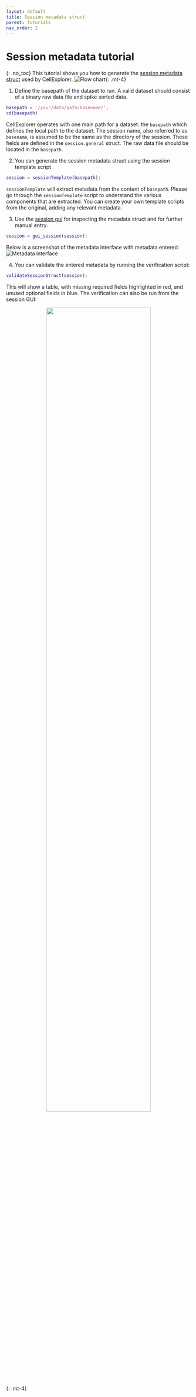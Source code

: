 ```yaml
---
layout: default
title: Session metadata struct
parent: Tutorials
nav_order: 2
---
```

# Session metadata tutorial
{: .no_toc}
This tutorial shows you how to generate the [session metadata struct](https://cellexplorer.org/datastructure/data-structure-and-format/#session-metadata) used by CellExplorer. 
![Flow chart](https://buzsakilab.com/wp/wp-content/uploads/2020/05/Flowcharts_Metadata.png){: .mt-4}

1. Define the basepath of the dataset to run. A valid dataset should consist of a binary raw data file and spike sorted data. 
```m
basepath = '/your/data/path/basename/';
cd(basepath)
```
CellExplorer operates with one main path for a dataset: the `basepath` which defines the local path to the dataset. The session name, also referred to as `basename`, is assumed to be the same as the directory of the session. These fields are defined in the `session.general` struct. The raw data file should be located in the `basepath`.

2. You can generate the session metadata struct using the session template script
```m
session = sessionTemplate(basepath);
```
`sessionTemplate` will extract metadata from the content of `basepath`. Please go through the `sessionTemplate` script to understand the various components that are extracted. You can create your own template scripts from the original, adding any relevant metadata. 

3. Use the [session gui](https://cellexplorer.org/interface/gui_session/) for inspecting the metadata struct and for further manual entry.
```m
session = gui_session(session);
```
Below is a screenshot of the metadata interface with metadata entered:
![Metadata interface](https://buzsakilab.com/wp/wp-content/uploads/2021/03/gui_session_general.png)

4. You can validate the entered metadata by running the verification script:
```m
validateSessionStruct(session);
```
This will show a table, with missing required fields highlighted in red, and unused optional fields in blue. The verification can also be run from the session GUI:

<p align="center"><img src="https://buzsakilab.com/wp/wp-content/uploads/2021/04/verification.png" width="75%"></p>{: .mt-4}
